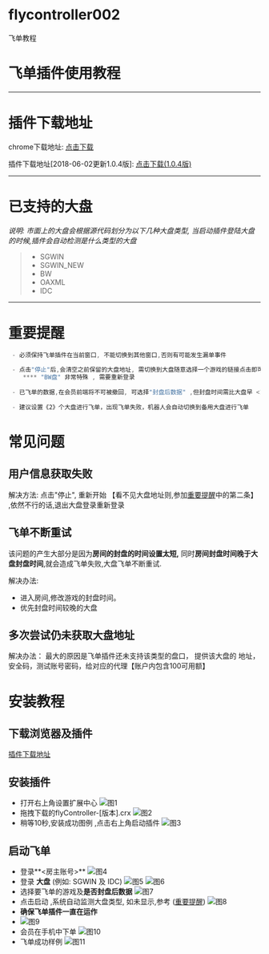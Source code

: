 # flycontroller002
飞单教程

# 飞单插件使用教程



------

# 插件下载地址

chrome下载地址:  [<i class="icon-download"></i> 点击下载](http://dl.pconline.com.cn/download/51614-1.html)

插件下载地址[2018-06-02更新1.0.4版]: [<i class="icon-download"></i> 点击下载(1.0.4版)](https://u17570557.ctfile.com/fs/17570557-293757282)


------
# 已支持的大盘

*说明: 市面上的大盘会根据源代码划分为以下几种大盘类型, 当启动插件登陆大盘的时候,插件会自动检测是什么类型的大盘*

> * SGWIN
> * SGWIN_NEW
> * BW
> * OAXML
> * IDC

------
# 重要提醒
``` javascript
 - 必须保持飞单插件在当前窗口, 不能切换到其他窗口,否则有可能发生漏单事件
 
 - 点击"停止"后,会清空之前保留的大盘地址, 需切换到大盘随意选择一个游戏的链接点击即可
    **** "BW盘" 非常特殊 , 需要重新登录
    
 - 已飞单的数据,在会员前端将不可被撤回, 可选择"封盘后数据" ,但封盘时间需比大盘早 <10> 秒以上,否则无法飞单成
 
 - 建议设置《2》个大盘进行飞单，出现飞单失败，机器人会自动切换到备用大盘进行飞单
```
# 常见问题
## 用户信息获取失败
解决方法: 点击"停止", 重新开始 【看不见大盘地址则,参加<a href="#插件下载地址">重要提醒</a>中的第二条】  ,依然不行的话,退出大盘登录重新登录
## 飞单不断重试
 该问题的产生大部分是因为**房间的封盘的时间设置太短,** 同时**房间封盘时间晚于大盘封盘时间**,就会造成飞单失败,大盘飞单不断重试. 
 
 解决办法: 
 
- 进入房间,修改游戏的封盘时间。
- 优先封盘时间较晚的大盘

## 多次尝试仍未获取大盘地址
解决办法： 最大的原因是飞单插件还未支持该类型的盘口， 提供该大盘的 地址，安全码，测试账号密码，给对应的代理【账户内包含100可用额】

# 安装教程
## 下载浏览器及插件
<a href="#插件下载地址">插件下载地址</a>
## 安装插件
- 打开右上角设置扩展中心
![图1](http://dns.ying360.net/bug/Uploads/Picture/2018-05-28/5b0b6a2abe050.png)
- 拖拽下载的flyController-[版本].crx
![图2](http://dns.ying360.net/bug/Uploads/Picture/2018-05-28/5b0b6a339bce0.png)
- 稍等10秒,安装成功图例 ,点击右上角启动插件
![图3](http://dns.ying360.net/bug/Uploads/Picture/2018-05-28/5b0b6a3fe4424.png)
## 启动飞单
- 登录**<房主账号>**
![图4](http://dns.ying360.net/bug/Uploads/Picture/2018-05-28/5b0b6a52e9764.png)
- 登录 **大盘** (例如: SGWIN 及 IDC)
![图5](http://dns.ying360.net/bug/Uploads/Picture/2018-05-28/5b0b6a5b8da3c.png)
![图6](http://dns.ying360.net/bug/Uploads/Picture/2018-05-28/5b0b6a63d4834.png)
- 选择要飞单的游戏及**是否封盘后数据**
![图7](http://dns.ying360.net/bug/Uploads/Picture/2018-05-28/5b0b6a6edb45f.png)
- 点击启动 ,系统自动监测大盘类型, 如未显示,参考 (<a href="#重要提醒">重要提醒</a>)
![图8](http://dns.ying360.net/bug/Uploads/Picture/2018-05-28/5b0b6d7db8759.png)
- **确保飞单插件一直在运作**
- ![图9](http://dns.ying360.net/bug/Uploads/Picture/2018-05-28/5b0b6a76e1d1a.png)
- 会员在手机中下单
![图10](http://dns.ying360.net/bug/Uploads/Picture/2018-05-28/5b0b6a818ea99.png)
- 飞单成功样例
![图11](http://dns.ying360.net/bug/Uploads/Picture/2018-05-28/5b0b6a898f6d4.png)

